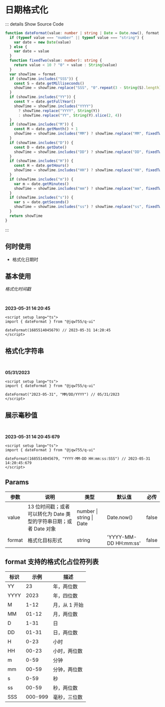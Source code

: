 # 日期格式化

::: details Show Source Code

```ts
function dateFormat(value: number | string | Date = Date.now(), format = "YYYY-MM-DD HH:mm:ss"): string {
  if (typeof value === "number" || typeof value === "string") {
    var date = new Date(value)
  } else {
    var date = value
  }
  function fixedTwo(value: number): string {
    return value < 10 ? "0" + value : String(value)
  }
  var showTime = format
  if (showTime.includes("SSS")) {
    const S = date.getMilliseconds()
    showTime = showTime.replace("SSS", "0".repeat(3 - String(S).length) + S)
  }
  if (showTime.includes("YY")) {
    const Y = date.getFullYear()
    showTime = showTime.includes("YYYY")
      ? showTime.replace("YYYY", String(Y))
      : showTime.replace("YY", String(Y).slice(2, 4))
  }
  if (showTime.includes("M")) {
    const M = date.getMonth() + 1
    showTime = showTime.includes("MM") ? showTime.replace("MM", fixedTwo(M)) : showTime.replace("M", String(M))
  }
  if (showTime.includes("D")) {
    const D = date.getDate()
    showTime = showTime.includes("DD") ? showTime.replace("DD", fixedTwo(D)) : showTime.replace("D", String(D))
  }
  if (showTime.includes("H")) {
    const H = date.getHours()
    showTime = showTime.includes("HH") ? showTime.replace("HH", fixedTwo(H)) : showTime.replace("H", String(H))
  }
  if (showTime.includes("m")) {
    var m = date.getMinutes()
    showTime = showTime.includes("mm") ? showTime.replace("mm", fixedTwo(m)) : showTime.replace("m", String(m))
  }
  if (showTime.includes("s")) {
    var s = date.getSeconds()
    showTime = showTime.includes("ss") ? showTime.replace("ss", fixedTwo(s)) : showTime.replace("s", String(s))
  }
  return showTime
}
```

:::

## 何时使用

- 格式化日期时

## 基本使用

_格式化时间戳_

<br/>

**2023-05-31 14:20:45**

```vue
<script setup lang="ts">
import { dateFormat } from "@jqw755/q-ui"

dateFormat(1685514045679) // 2023-05-31 14:20:45
</script>
```

## 格式化字符串

<br/>

**05/31/2023**

```vue
<script setup lang="ts">
import { dateFormat } from "@jqw755/q-ui"

dateFormat("2023-05-31", "MM/DD/YYYY") // 05/31/2023
</script>
```

## 展示毫秒值

<br/>

**2023-05-31 14:20:45:679**

```vue
<script setup lang="ts">
import { dateFormat } from "@jqw755/q-ui"

dateFormat(1685514045679, "YYYY-MM-DD HH:mm:ss:SSS") // 2023-05-31 14:20:45:679
</script>
```

## Params

| 参数   | 说明                                                              | 类型                             | 默认值                | 必传  |
| ------ | ----------------------------------------------------------------- | -------------------------------- | --------------------- | ----- |
| value  | 13 位时间戳；或者可以转化为 Date 类型的字符串日期；或者 Date 对象 | number &#124; string &#124; Date | Date.now()            | false |
| format | 格式化目标形式                                                    | string                           | 'YYYY-MM-DD HH:mm:ss' | false |

## format 支持的格式化占位符列表

| 标识 | 示例    | 描述          |
| ---- | ------- | ------------- |
| YY   | 23      | 年，两位数    |
| YYYY | 2023    | 年，四位数    |
| M    | 1-12    | 月，从 1 开始 |
| MM   | 01-12   | 月，两位数    |
| D    | 1-31    | 日            |
| DD   | 01-31   | 日，两位数    |
| H    | 0-23    | 小时          |
| HH   | 00-23   | 小时，两位数  |
| m    | 0-59    | 分钟          |
| mm   | 00-59   | 分钟，两位数  |
| s    | 0-59    | 秒            |
| ss   | 00-59   | 秒，两位数    |
| SSS  | 000-999 | 毫秒，三位数  |
